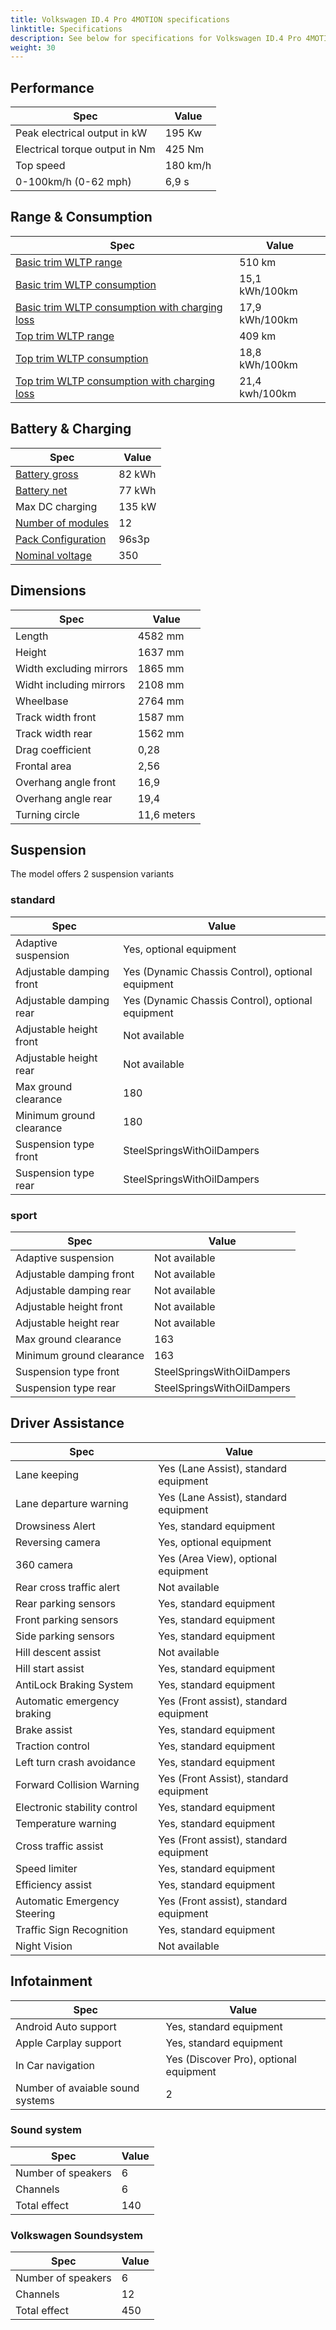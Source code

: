 ```yaml
---
title: Volkswagen ID.4 Pro 4MOTION specifications
linktitle: Specifications
description: See below for specifications for Volkswagen ID.4 Pro 4MOTION
weight: 30
---
```


## Performance

|Spec|Value|
|----|-----|
|Peak electrical output in kW|195 Kw|
|Electrical torque output in Nm|425 Nm|
|Top speed|180 km/h|
|0-100km/h (0-62 mph)|6,9 s|



## Range & Consumption

|Spec|Value|
|----|-----|
|[Basic trim WLTP range](../../../../../guides/understandingrange/wltp/)|510 km|
|[Basic trim WLTP consumption](../../../../../guides/understandingrange/wltp/)|15,1 kWh/100km|
|[Basic trim WLTP consumption with charging loss](../../../../../guides/understandingrange/wltp/)|17,9 kWh/100km|
|[Top trim WLTP range](../../../../../guides/understandingrange/wltp/)|409 km|
|[Top trim WLTP consumption](../../../../../guides/understandingrange/wltp/)|18,8 kWh/100km|
|[Top trim WLTP consumption with charging loss](../../../../../guides/understandingrange/wltp/)|21,4 kwh/100km|



## Battery & Charging

|Spec|Value|
|----|-----|
|[Battery gross](../../../../../technology/battery/buffer/)|82 kWh|
|[Battery net](../../../../../technology/battery/buffer/)|77 kWh|
|Max DC charging|135 kW|
|[Number of modules](../../../../../technology/battery/batterypack/#cell-to-module)|12|
|[Pack Configuration](../../../../../technology/battery/batterypack/)|96s3p|
|[Nominal voltage](../../../../../technology/battery/batterypack/)|350|



## Dimensions

|Spec|Value|
|----|-----|
|Length|4582 mm|
|Height|1637 mm|
|Width excluding mirrors|1865 mm|
|Widht including mirrors|2108 mm|
|Wheelbase|2764 mm|
|Track width front|1587 mm|
|Track width rear|1562 mm|
|Drag coefficient|0,28|
|Frontal area|2,56|
|Overhang angle front|16,9|
|Overhang angle rear|19,4|
|Turning circle|11,6 meters|

## Suspension

The model offers 2 suspension variants

### standard

|Spec|Value|
|----|-----|
|Adaptive suspension|Yes, optional equipment|
|Adjustable damping front|Yes (Dynamic Chassis Control), optional equipment|
|Adjustable damping rear|Yes (Dynamic Chassis Control), optional equipment|
|Adjustable height front|Not available|
|Adjustable height rear|Not available|
|Max ground clearance|180|
|Minimum ground clearance|180|
|Suspension type front|SteelSpringsWithOilDampers|
|Suspension type rear|SteelSpringsWithOilDampers|

### sport

|Spec|Value|
|----|-----|
|Adaptive suspension|Not available|
|Adjustable damping front|Not available|
|Adjustable damping rear|Not available|
|Adjustable height front|Not available|
|Adjustable height rear|Not available|
|Max ground clearance|163|
|Minimum ground clearance|163|
|Suspension type front|SteelSpringsWithOilDampers|
|Suspension type rear|SteelSpringsWithOilDampers|

## Driver Assistance

|Spec|Value|
|----|-----|
|Lane keeping|Yes (Lane Assist), standard equipment|
|Lane departure warning|Yes (Lane Assist), standard equipment|
|Drowsiness Alert|Yes, standard equipment|
|Reversing camera|Yes, optional equipment|
|360 camera|Yes (Area View), optional equipment|
|Rear cross traffic alert|Not available|
|Rear parking sensors|Yes, standard equipment|
|Front parking sensors|Yes, standard equipment|
|Side parking sensors|Yes, standard equipment|
|Hill descent assist|Not available|
|Hill start assist|Yes, standard equipment|
|AntiLock Braking System|Yes, standard equipment|
|Automatic emergency braking|Yes (Front assist), standard equipment|
|Brake assist|Yes, standard equipment|
|Traction control|Yes, standard equipment|
|Left turn crash avoidance|Yes, standard equipment|
|Forward Collision Warning|Yes (Front Assist), standard equipment|
|Electronic stability control|Yes, standard equipment|
|Temperature warning|Yes, standard equipment|
|Cross traffic assist|Yes (Front assist), standard equipment|
|Speed limiter|Yes, standard equipment|
|Efficiency assist|Yes, standard equipment|
|Automatic Emergency Steering|Yes (Front assist), standard equipment|
|Traffic Sign Recognition|Yes, standard equipment|
|Night Vision|Not available|

## Infotainment

|Spec|Value|
|----|-----|
|Android Auto support|Yes, standard equipment|
|Apple Carplay support|Yes, standard equipment|
|In Car navigation|Yes (Discover Pro), optional equipment|
|Number of avaiable sound systems|2|

### Sound system

|Spec|Value|
|----|-----|
|Number of speakers|6|
|Channels|6|
|Total effect|140|

### Volkswagen Soundsystem

|Spec|Value|
|----|-----|
|Number of speakers|6|
|Channels|12|
|Total effect|450|
